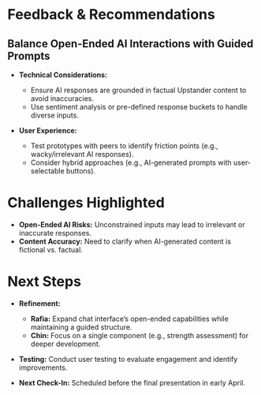 # Feedback & Recommendations

## Balance Open-Ended AI Interactions with Guided Prompts

- **Technical Considerations:**
  - Ensure AI responses are grounded in factual Upstander content to avoid inaccuracies.
  - Use sentiment analysis or pre-defined response buckets to handle diverse inputs.

- **User Experience:**
  - Test prototypes with peers to identify friction points (e.g., wacky/irrelevant AI responses).
  - Consider hybrid approaches (e.g., AI-generated prompts with user-selectable buttons).

# Challenges Highlighted

- **Open-Ended AI Risks:** Unconstrained inputs may lead to irrelevant or inaccurate responses.
- **Content Accuracy:** Need to clarify when AI-generated content is fictional vs. factual.

# Next Steps

- **Refinement:**
  - **Rafia:** Expand chat interface’s open-ended capabilities while maintaining a guided structure.
  - **Chin:** Focus on a single component (e.g., strength assessment) for deeper development.

- **Testing:** Conduct user testing to evaluate engagement and identify improvements.
- **Next Check-In:** Scheduled before the final presentation in early April.
